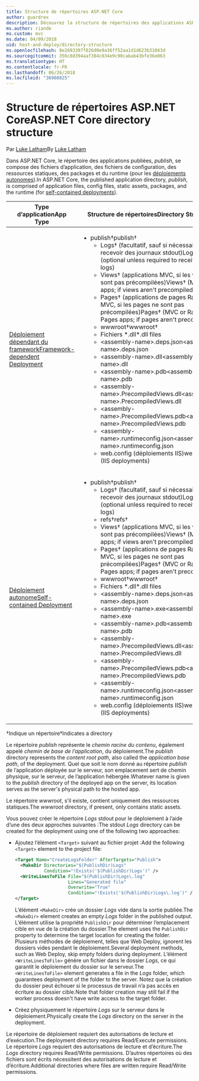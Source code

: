 ```yaml
---
title: Structure de répertoires ASP.NET Core
author: guardrex
description: Découvrez la structure de répertoires des applications ASP.NET Core publiées.
ms.author: riande
ms.custom: mvc
ms.date: 04/09/2018
uid: host-and-deploy/directory-structure
ms.openlocfilehash: 8e2693397f826d0e9a36ff52aa1d1d623b31043d
ms.sourcegitcommit: 356c8d394aaf384c834e9c90cabab43bfe36e063
ms.translationtype: HT
ms.contentlocale: fr-FR
ms.lasthandoff: 06/26/2018
ms.locfileid: "36960825"
---
```

# <a name="aspnet-core-directory-structure"></a><span data-ttu-id="1e6d6-103">Structure de répertoires ASP.NET Core</span><span class="sxs-lookup"><span data-stu-id="1e6d6-103">ASP.NET Core directory structure</span></span>

<span data-ttu-id="1e6d6-104">Par [Luke Latham](https://github.com/guardrex)</span><span class="sxs-lookup"><span data-stu-id="1e6d6-104">By [Luke Latham](https://github.com/guardrex)</span></span>

<span data-ttu-id="1e6d6-105">Dans ASP.NET Core, le répertoire des applications publiées, *publish*, se compose des fichiers d’application, des fichiers de configuration, des ressources statiques, des packages et du runtime (pour les [déploiements autonomes](/dotnet/core/deploying/#self-contained-deployments-scd)).</span><span class="sxs-lookup"><span data-stu-id="1e6d6-105">In ASP.NET Core, the published application directory, *publish*, is comprised of application files, config files, static assets, packages, and the runtime (for [self-contained deployments](/dotnet/core/deploying/#self-contained-deployments-scd)).</span></span>


| <span data-ttu-id="1e6d6-106">Type d’application</span><span class="sxs-lookup"><span data-stu-id="1e6d6-106">App Type</span></span> | <span data-ttu-id="1e6d6-107">Structure de répertoires</span><span class="sxs-lookup"><span data-stu-id="1e6d6-107">Directory Structure</span></span> |
| -------- | ------------------- |
| [<span data-ttu-id="1e6d6-108">Déploiement dépendant du framework</span><span class="sxs-lookup"><span data-stu-id="1e6d6-108">Framework-dependent Deployment</span></span>](/dotnet/core/deploying/#framework-dependent-deployments-fdd) | <ul><li><span data-ttu-id="1e6d6-109">publish&dagger;</span><span class="sxs-lookup"><span data-stu-id="1e6d6-109">publish&dagger;</span></span><ul><li><span data-ttu-id="1e6d6-110">Logs&dagger; (facultatif, sauf si nécessaire pour recevoir des journaux stdout)</span><span class="sxs-lookup"><span data-stu-id="1e6d6-110">Logs&dagger; (optional unless required to receive stdout logs)</span></span></li><li><span data-ttu-id="1e6d6-111">Views&dagger; (applications MVC, si les vues ne sont pas précompilées)</span><span class="sxs-lookup"><span data-stu-id="1e6d6-111">Views&dagger; (MVC apps; if views aren't precompiled)</span></span></li><li><span data-ttu-id="1e6d6-112">Pages&dagger; (applications de pages Razor ou MVC, si les pages ne sont pas précompilées)</span><span class="sxs-lookup"><span data-stu-id="1e6d6-112">Pages&dagger; (MVC or Razor Pages apps; if pages aren't precompiled)</span></span></li><li><span data-ttu-id="1e6d6-113">wwwroot&dagger;</span><span class="sxs-lookup"><span data-stu-id="1e6d6-113">wwwroot&dagger;</span></span></li><li><span data-ttu-id="1e6d6-114">Fichiers \*\.dll</span><span class="sxs-lookup"><span data-stu-id="1e6d6-114">\*\.dll files</span></span></li><li><span data-ttu-id="1e6d6-115">\<assembly-name>.deps.json</span><span class="sxs-lookup"><span data-stu-id="1e6d6-115">\<assembly-name>.deps.json</span></span></li><li><span data-ttu-id="1e6d6-116">\<assembly-name>.dll</span><span class="sxs-lookup"><span data-stu-id="1e6d6-116">\<assembly-name>.dll</span></span></li><li><span data-ttu-id="1e6d6-117">\<assembly-name>.pdb</span><span class="sxs-lookup"><span data-stu-id="1e6d6-117">\<assembly-name>.pdb</span></span></li><li><span data-ttu-id="1e6d6-118">\<assembly-name>.PrecompiledViews.dll</span><span class="sxs-lookup"><span data-stu-id="1e6d6-118">\<assembly-name>.PrecompiledViews.dll</span></span></li><li><span data-ttu-id="1e6d6-119">\<assembly-name>.PrecompiledViews.pdb</span><span class="sxs-lookup"><span data-stu-id="1e6d6-119">\<assembly-name>.PrecompiledViews.pdb</span></span></li><li><span data-ttu-id="1e6d6-120">\<assembly-name>.runtimeconfig.json</span><span class="sxs-lookup"><span data-stu-id="1e6d6-120">\<assembly-name>.runtimeconfig.json</span></span></li><li><span data-ttu-id="1e6d6-121">web.config (déploiements IIS)</span><span class="sxs-lookup"><span data-stu-id="1e6d6-121">web.config (IIS deployments)</span></span></li></ul></li></ul> |
| [<span data-ttu-id="1e6d6-122">Déploiement autonome</span><span class="sxs-lookup"><span data-stu-id="1e6d6-122">Self-contained Deployment</span></span>](/dotnet/core/deploying/#self-contained-deployments-scd) | <ul><li><span data-ttu-id="1e6d6-123">publish&dagger;</span><span class="sxs-lookup"><span data-stu-id="1e6d6-123">publish&dagger;</span></span><ul><li><span data-ttu-id="1e6d6-124">Logs&dagger; (facultatif, sauf si nécessaire pour recevoir des journaux stdout)</span><span class="sxs-lookup"><span data-stu-id="1e6d6-124">Logs&dagger; (optional unless required to receive stdout logs)</span></span></li><li><span data-ttu-id="1e6d6-125">refs&dagger;</span><span class="sxs-lookup"><span data-stu-id="1e6d6-125">refs&dagger;</span></span></li><li><span data-ttu-id="1e6d6-126">Views&dagger; (applications MVC, si les vues ne sont pas précompilées)</span><span class="sxs-lookup"><span data-stu-id="1e6d6-126">Views&dagger; (MVC apps; if views aren't precompiled)</span></span></li><li><span data-ttu-id="1e6d6-127">Pages&dagger; (applications de pages Razor ou MVC, si les pages ne sont pas précompilées)</span><span class="sxs-lookup"><span data-stu-id="1e6d6-127">Pages&dagger; (MVC or Razor Pages apps; if pages aren't precompiled)</span></span></li><li><span data-ttu-id="1e6d6-128">wwwroot&dagger;</span><span class="sxs-lookup"><span data-stu-id="1e6d6-128">wwwroot&dagger;</span></span></li><li><span data-ttu-id="1e6d6-129">Fichiers \*.dll</span><span class="sxs-lookup"><span data-stu-id="1e6d6-129">\*.dll files</span></span></li><li><span data-ttu-id="1e6d6-130">\<assembly-name>.deps.json</span><span class="sxs-lookup"><span data-stu-id="1e6d6-130">\<assembly-name>.deps.json</span></span></li><li><span data-ttu-id="1e6d6-131">\<assembly-name>.exe</span><span class="sxs-lookup"><span data-stu-id="1e6d6-131">\<assembly-name>.exe</span></span></li><li><span data-ttu-id="1e6d6-132">\<assembly-name>.pdb</span><span class="sxs-lookup"><span data-stu-id="1e6d6-132">\<assembly-name>.pdb</span></span></li><li><span data-ttu-id="1e6d6-133">\<assembly-name>.PrecompiledViews.dll</span><span class="sxs-lookup"><span data-stu-id="1e6d6-133">\<assembly-name>.PrecompiledViews.dll</span></span></li><li><span data-ttu-id="1e6d6-134">\<assembly-name>.PrecompiledViews.pdb</span><span class="sxs-lookup"><span data-stu-id="1e6d6-134">\<assembly-name>.PrecompiledViews.pdb</span></span></li><li><span data-ttu-id="1e6d6-135">\<assembly-name>.runtimeconfig.json</span><span class="sxs-lookup"><span data-stu-id="1e6d6-135">\<assembly-name>.runtimeconfig.json</span></span></li><li><span data-ttu-id="1e6d6-136">web.config (déploiements IIS)</span><span class="sxs-lookup"><span data-stu-id="1e6d6-136">web.config (IIS deployments)</span></span></li></ul></li></ul> |

<span data-ttu-id="1e6d6-137">&dagger;Indique un répertoire</span><span class="sxs-lookup"><span data-stu-id="1e6d6-137">&dagger;Indicates a directory</span></span>

<span data-ttu-id="1e6d6-138">Le répertoire *publish* représente le *chemin racine du contenu*, également appelé *chemin de base de l’application*, du déploiement.</span><span class="sxs-lookup"><span data-stu-id="1e6d6-138">The *publish* directory represents the *content root path*, also called the *application base path*, of the deployment.</span></span> <span data-ttu-id="1e6d6-139">Quel que soit le nom donné au répertoire *publish* de l’application déployée sur le serveur, son emplacement sert de chemin physique, sur le serveur, de l’application hébergée.</span><span class="sxs-lookup"><span data-stu-id="1e6d6-139">Whatever name is given to the *publish* directory of the deployed app on the server, its location serves as the server's physical path to the hosted app.</span></span>

<span data-ttu-id="1e6d6-140">Le répertoire *wwwroot*, s’il existe, contient uniquement des ressources statiques.</span><span class="sxs-lookup"><span data-stu-id="1e6d6-140">The *wwwroot* directory, if present, only contains static assets.</span></span>

<span data-ttu-id="1e6d6-141">Vous pouvez créer le répertoire *Logs* stdout pour le déploiement à l’aide d’une des deux approches suivantes :</span><span class="sxs-lookup"><span data-stu-id="1e6d6-141">The stdout *Logs* directory can be created for the deployment using one of the following two approaches:</span></span>

* <span data-ttu-id="1e6d6-142">Ajoutez l’élément `<Target>` suivant au fichier projet :</span><span class="sxs-lookup"><span data-stu-id="1e6d6-142">Add the following `<Target>` element to the project file:</span></span>

   ```xml
   <Target Name="CreateLogsFolder" AfterTargets="Publish">
     <MakeDir Directories="$(PublishDir)Logs" 
              Condition="!Exists('$(PublishDir)Logs')" />
     <WriteLinesToFile File="$(PublishDir)Logs\.log" 
                       Lines="Generated file" 
                       Overwrite="True" 
                       Condition="!Exists('$(PublishDir)Logs\.log')" />
   </Target>
   ```

   <span data-ttu-id="1e6d6-143">L’élément `<MakeDir>` crée un dossier *Logs* vide dans la sortie publiée.</span><span class="sxs-lookup"><span data-stu-id="1e6d6-143">The `<MakeDir>` element creates an empty *Logs* folder in the published output.</span></span> <span data-ttu-id="1e6d6-144">L’élément utilise la propriété `PublishDir` pour déterminer l’emplacement cible en vue de la création du dossier.</span><span class="sxs-lookup"><span data-stu-id="1e6d6-144">The element uses the `PublishDir` property to determine the target location for creating the folder.</span></span> <span data-ttu-id="1e6d6-145">Plusieurs méthodes de déploiement, telles que Web Deploy, ignorent les dossiers vides pendant le déploiement.</span><span class="sxs-lookup"><span data-stu-id="1e6d6-145">Several deployment methods, such as Web Deploy, skip empty folders during deployment.</span></span> <span data-ttu-id="1e6d6-146">L’élément `<WriteLinesToFile>` génère un fichier dans le dossier *Logs*, ce qui garantit le déploiement du dossier sur le serveur.</span><span class="sxs-lookup"><span data-stu-id="1e6d6-146">The `<WriteLinesToFile>` element generates a file in the *Logs* folder, which guarantees deployment of the folder to the server.</span></span> <span data-ttu-id="1e6d6-147">Notez que la création du dossier peut échouer si le processus de travail n’a pas accès en écriture au dossier cible.</span><span class="sxs-lookup"><span data-stu-id="1e6d6-147">Note that folder creation may still fail if the worker process doesn't have write access to the target folder.</span></span>

* <span data-ttu-id="1e6d6-148">Créez physiquement le répertoire *Logs* sur le serveur dans le déploiement.</span><span class="sxs-lookup"><span data-stu-id="1e6d6-148">Physically create the *Logs* directory on the server in the deployment.</span></span>

<span data-ttu-id="1e6d6-149">Le répertoire de déploiement requiert des autorisations de lecture et d’exécution.</span><span class="sxs-lookup"><span data-stu-id="1e6d6-149">The deployment directory requires Read/Execute permissions.</span></span> <span data-ttu-id="1e6d6-150">Le répertoire *Logs* requiert des autorisations de lecture et d’écriture.</span><span class="sxs-lookup"><span data-stu-id="1e6d6-150">The *Logs* directory requires Read/Write permissions.</span></span> <span data-ttu-id="1e6d6-151">D’autres répertoires où des fichiers sont écrits nécessitent des autorisations de lecture et d’écriture.</span><span class="sxs-lookup"><span data-stu-id="1e6d6-151">Additional directories where files are written require Read/Write permissions.</span></span>
